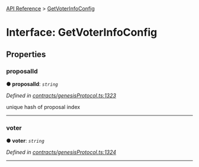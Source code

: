 [API Reference](../README.md) > [GetVoterInfoConfig](../interfaces/GetVoterInfoConfig.md)



# Interface: GetVoterInfoConfig


## Properties
<a id="proposalId"></a>

###  proposalId

**●  proposalId**:  *`string`* 

*Defined in [contracts/genesisProtocol.ts:1323](https://github.com/daostack/arc.js/blob/caacbb2/lib/contracts/genesisProtocol.ts#L1323)*



unique hash of proposal index




___

<a id="voter"></a>

###  voter

**●  voter**:  *`string`* 

*Defined in [contracts/genesisProtocol.ts:1324](https://github.com/daostack/arc.js/blob/caacbb2/lib/contracts/genesisProtocol.ts#L1324)*





___


